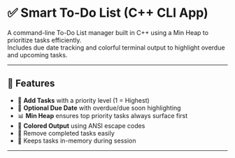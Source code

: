# ✅ Smart To-Do List (C++ CLI App)

A command-line To-Do List manager built in C++ using a Min Heap to prioritize tasks efficiently.  
Includes due date tracking and colorful terminal output to highlight overdue and upcoming tasks.

---

## 🚀 Features

- 📌 **Add Tasks** with a priority level (1 = Highest)
- 📅 **Optional Due Date** with overdue/due soon highlighting
- 📊 **Min Heap** ensures top priority tasks always surface first
- 🎨 **Colored Output** using ANSI escape codes
- 🧹 Remove completed tasks easily
- 💾 Keeps tasks in-memory during session

---


